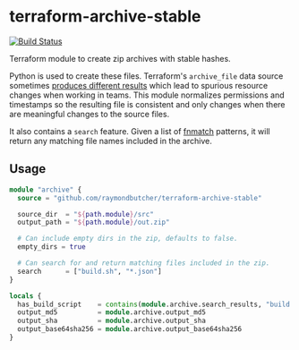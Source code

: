 # terraform-archive-stable

[![Build Status](https://dev.azure.com/raymondbutcher/terraform-archive-stable/_apis/build/status/raymondbutcher.terraform-archive-stable?branchName=master)](https://dev.azure.com/raymondbutcher/terraform-archive-stable/_build/latest?definitionId=2&branchName=master)

Terraform module to create zip archives with stable hashes.

Python is used to create these files. Terraform's `archive_file` data source sometimes [produces different results](https://github.com/terraform-providers/terraform-provider-archive/issues/34) which lead to spurious resource changes when working in teams. This module normalizes permissions and timestamps so the resulting file is consistent and only changes when there are meaningful changes to the source files.

It also contains a `search` feature. Given a list of [fnmatch](https://docs.python.org/2/library/fnmatch.html) patterns, it will return any matching file names included in the archive.

## Usage

```terraform
module "archive" {
  source = "github.com/raymondbutcher/terraform-archive-stable"

  source_dir  = "${path.module}/src"
  output_path = "${path.module}/out.zip"

  # Can include empty dirs in the zip, defaults to false.
  empty_dirs = true

  # Can search for and return matching files included in the zip.
  search      = ["build.sh", "*.json"]
}

locals {
  has_build_script    = contains(module.archive.search_results, "build.sh")
  output_md5          = module.archive.output_md5
  output_sha          = module.archive.output_sha
  output_base64sha256 = module.archive.output_base64sha256
}
```
